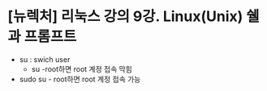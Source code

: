 # [뉴렉처] 리눅스 강의 9강. Linux(Unix) 쉘과 프롬프트

- su : swich user
  - su -root하면 root 계정 접속 막힘
- sudo su - root하면 root 계정 접속 가능


